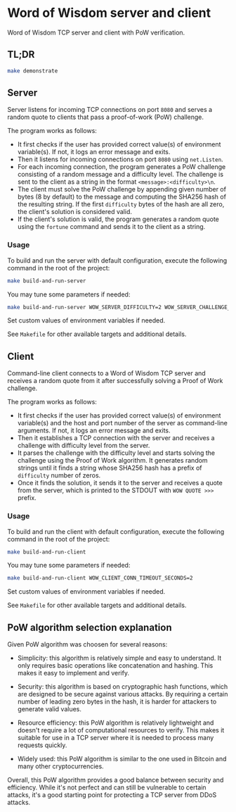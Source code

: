 # Word of Wisdom server and client

Word of Wisdom TCP server and client with PoW verification.

## TL;DR

```sh
make demonstrate
```

## Server

Server listens for incoming TCP connections on port `8080` and serves a random quote to clients that pass a proof-of-work (PoW) challenge.

The program works as follows:

* It first checks if the user has provided correct value(s) of environment variable(s). If not, it logs an error message and exits.
* Then it listens for incoming connections on port `8080` using `net.Listen`.
* For each incoming connection, the program generates a PoW challenge consisting of a random message and a difficulty level. The challenge is sent to the client as a string in the format `<message>:<difficulty>\n`.
* The client must solve the PoW challenge by appending given number of bytes (8 by default) to the message and computing the SHA256 hash of the resulting string. If the first `difficulty` bytes of the hash are all zero, the client's solution is considered valid.
* If the client's solution is valid, the program generates a random quote using the `fortune` command and sends it to the client as a string.

### Usage

To build and run the server with default configuration, execute the following command in the root of the project:

```sh
make build-and-run-server
```

You may tune some parameters if needed:

```sh
make build-and-run-server WOW_SERVER_DIFFICULTY=2 WOW_SERVER_CHALLENGE_LENGTH=16 WOW_SERVER_SOLUTION_LENGTH=8
```

Set custom values of environment variables if needed.

See `Makefile` for other available targets and additional details.

## Client

Command-line client connects to a Word of Wisdom TCP server and receives a random quote from it after successfully solving a Proof of Work challenge.

The program works as follows:

* It first checks if the user has provided correct value(s) of environment variable(s) and the host and port number of the server as command-line arguments. If not, it logs an error message and exits.
* Then it establishes a TCP connection with the server and receives a challenge with difficulty level from the server.
* It parses the challenge with the difficulty level and starts solving the challenge using the Proof of Work algorithm. It generates random strings until it finds a string whose SHA256 hash has a prefix of `difficulty` number of zeros.
* Once it finds the solution, it sends it to the server and receives a quote from the server, which is printed to the STDOUT with `WOW QUOTE >>>` prefix.

### Usage

To build and run the client with default configuration, execute the following command in the root of the project:

```sh
make build-and-run-client
```

You may tune some parameters if needed:

```sh
make build-and-run-client WOW_CLIENT_CONN_TIMEOUT_SECONDS=2
```

Set custom values of environment variables if needed.

See `Makefile` for other available targets and additional details.

## PoW algorithm selection explanation

Given PoW algorithm was choosen for several reasons:

* Simplicity: this algorithm is relatively simple and easy to understand. It only requires basic operations like concatenation and hashing. This makes it easy to implement and verify.

* Security: this algorithm is based on cryptographic hash functions, which are designed to be secure against various attacks. By requiring a certain number of leading zero bytes in the hash, it is harder for attackers to generate valid values.

* Resource efficiency: this PoW algorithm is relatively lightweight and doesn't require a lot of computational resources to verify. This makes it suitable for use in a TCP server where it is needed to process many requests quickly.

* Widely used: this PoW algorithm is similar to the one used in Bitcoin and many other cryptocurrencies.

Overall, this PoW algorithm provides a good balance between security and efficiency. While it's not perfect and can still be vulnerable to certain attacks, it's a good starting point for protecting a TCP server from DDoS attacks.

